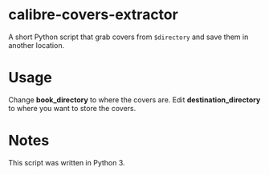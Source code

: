 # calibre-covers-extractor
A short Python script that grab covers from ```$directory``` and save them in another location.

# Usage

Change **book_directory** to where the covers are. Edit **destination_directory** to where you want to store the covers.

# Notes

This script was written in Python 3.
